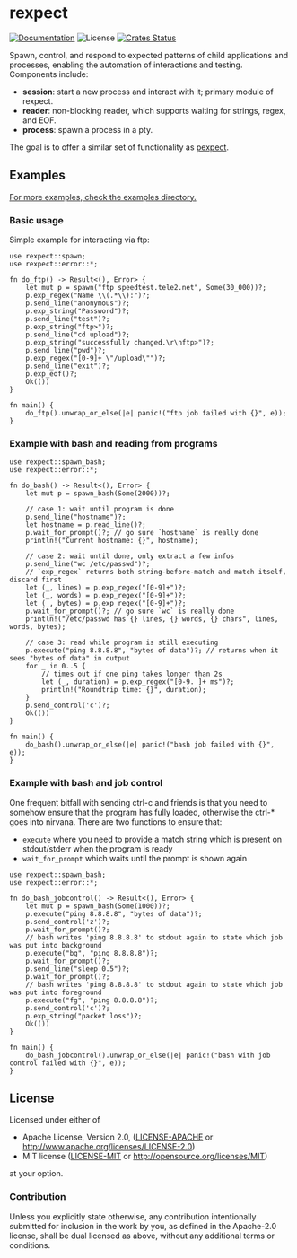 # rexpect

[![Documentation](https://img.shields.io/badge/docs-master-blue.svg)][Documentation]
![License](https://img.shields.io/crates/l/rexpect.svg)
[![Crates Status](https://img.shields.io/crates/v/rexpect.svg)][Crates.io]

Spawn, control, and respond to expected patterns of child applications and
processes, enabling the automation of interactions and testing. Components
include:

- **session**: start a new process and interact with it; primary module of
  rexpect.
- **reader**: non-blocking reader, which supports waiting for strings, regex,
  and EOF.
- **process**: spawn a process in a pty.

The goal is to offer a similar set of functionality as
[pexpect](https://pexpect.readthedocs.io/en/stable/overview.html).

## Examples

[For more examples, check the examples directory.](https://github.com/philippkeller/rexpect/tree/master/examples)

### Basic usage

Simple example for interacting via ftp:

```rust,no_run
use rexpect::spawn;
use rexpect::error::*;

fn do_ftp() -> Result<(), Error> {
    let mut p = spawn("ftp speedtest.tele2.net", Some(30_000))?;
    p.exp_regex("Name \\(.*\\):")?;
    p.send_line("anonymous")?;
    p.exp_string("Password")?;
    p.send_line("test")?;
    p.exp_string("ftp>")?;
    p.send_line("cd upload")?;
    p.exp_string("successfully changed.\r\nftp>")?;
    p.send_line("pwd")?;
    p.exp_regex("[0-9]+ \"/upload\"")?;
    p.send_line("exit")?;
    p.exp_eof()?;
    Ok(())
}

fn main() {
    do_ftp().unwrap_or_else(|e| panic!("ftp job failed with {}", e));
}
```

### Example with bash and reading from programs

```rust,no_run
use rexpect::spawn_bash;
use rexpect::error::*;

fn do_bash() -> Result<(), Error> {
    let mut p = spawn_bash(Some(2000))?;

    // case 1: wait until program is done
    p.send_line("hostname")?;
    let hostname = p.read_line()?;
    p.wait_for_prompt()?; // go sure `hostname` is really done
    println!("Current hostname: {}", hostname);

    // case 2: wait until done, only extract a few infos
    p.send_line("wc /etc/passwd")?;
    // `exp_regex` returns both string-before-match and match itself, discard first
    let (_, lines) = p.exp_regex("[0-9]+")?;
    let (_, words) = p.exp_regex("[0-9]+")?;
    let (_, bytes) = p.exp_regex("[0-9]+")?;
    p.wait_for_prompt()?; // go sure `wc` is really done
    println!("/etc/passwd has {} lines, {} words, {} chars", lines, words, bytes);

    // case 3: read while program is still executing
    p.execute("ping 8.8.8.8", "bytes of data")?; // returns when it sees "bytes of data" in output
    for _ in 0..5 {
        // times out if one ping takes longer than 2s
        let (_, duration) = p.exp_regex("[0-9. ]+ ms")?;
        println!("Roundtrip time: {}", duration);
    }
    p.send_control('c')?;
    Ok(())
}

fn main() {
    do_bash().unwrap_or_else(|e| panic!("bash job failed with {}", e));
}
```

### Example with bash and job control

One frequent bitfall with sending ctrl-c and friends is that you need
to somehow ensure that the program has fully loaded, otherwise the ctrl-*
goes into nirvana. There are two functions to ensure that:

- `execute` where you need to provide a match string which is present
  on stdout/stderr when the program is ready
- `wait_for_prompt` which waits until the prompt is shown again



```rust,no_run
use rexpect::spawn_bash;
use rexpect::error::*;

fn do_bash_jobcontrol() -> Result<(), Error> {
    let mut p = spawn_bash(Some(1000))?;
    p.execute("ping 8.8.8.8", "bytes of data")?;
    p.send_control('z')?;
    p.wait_for_prompt()?;
    // bash writes 'ping 8.8.8.8' to stdout again to state which job was put into background
    p.execute("bg", "ping 8.8.8.8")?;
    p.wait_for_prompt()?;
    p.send_line("sleep 0.5")?;
    p.wait_for_prompt()?;
    // bash writes 'ping 8.8.8.8' to stdout again to state which job was put into foreground
    p.execute("fg", "ping 8.8.8.8")?;
    p.send_control('c')?;
    p.exp_string("packet loss")?;
    Ok(())
}

fn main() {
    do_bash_jobcontrol().unwrap_or_else(|e| panic!("bash with job control failed with {}", e));
}

```

## License

Licensed under either of

* Apache License, Version 2.0, ([LICENSE-APACHE](LICENSE-APACHE) or <http://www.apache.org/licenses/LICENSE-2.0>)
* MIT license ([LICENSE-MIT](LICENSE-MIT) or <http://opensource.org/licenses/MIT>)

at your option.

### Contribution

Unless you explicitly state otherwise, any contribution intentionally
submitted for inclusion in the work by you, as defined in the Apache-2.0
license, shall be dual licensed as above, without any additional terms or
conditions.


[Crates.io]: https://crates.io/crates/rexpect
[Documentation]: https://docs.rs/rexpect
